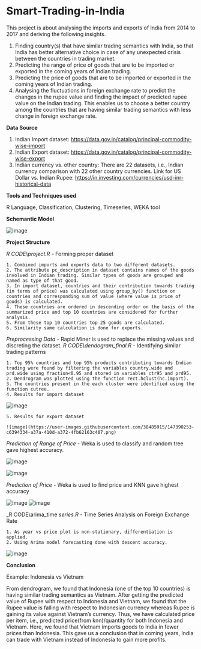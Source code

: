 # Smart-Trading-in-India

This project is about analysing the imports and exports of India from 2014 to 2017 and deriving the following insights.

1. Finding country(s) that have similar trading semantics with India, so that India has better alternative choice in case of any unexpected crisis between the countries in trading market.
2. Predicting the range of price of goods that are to be imported or exported in the coming years of Indian trading.
3. Predicting the price of goods that are to be imported or exported in the coming years of Indian trading.
4. Analysing the fluctuations in foreign exchange rate to predict the changes in the rupee value and finding the impact of predicted rupee value on the Indian trading. This enables us to choose a better country among the countries that are having similar trading semantics with less change in foreign exchange rate.

**Data Source**

1.	Indian Import dataset: https://data.gov.in/catalog/principal-commodity-wise-import
2.	Indian Export dataset: https://data.gov.in/catalog/principal-commodity-wise-export
3.	Indian currency vs. other country: 
There are 22 datasets, i.e., Indian currency comparison with 22 other country currencies.
Link for US Dollar vs. Indian Rupee:
https://in.investing.com/currencies/usd-inr-historical-data

**Tools and Techniques used**

R Language,  Classification, Clustering, Timeseries, WEKA tool

**Schemantic Model**

![image](https://user-images.githubusercontent.com/38485915/147389588-99d5ac48-8d16-4aea-918f-a088b87d6dc9.png)

**Project Structure**
  
  _R CODE\project.R_ - Forming proper dataset
  
    1. Combined imports and exports data to two different datasets.
    2. The attribute pc_description in dataset contains names of the goods involved in Indian trading. Similar types of goods are grouped and named as type of that good. 
    3. In import dataset, countries and their contribution towards trading (in terms of price) was calculated using group_by() function on countries and corresponding sum of value (where value is price of goods) is calculated.
    4. These countries are ordered in descending order on the basis of the summarized price and top 10 countries are considered for further analysis.
    5. From these top 10 countries top 25 goods are calculated.
    6. Similarity same calculation is done for exports.
    
  _Preprocessing Data_ - Rapid Miner is used to replace the missing values and discreting the dataset.
  _R CODE\dendogram_final.R_ - Identifying similar trading patterns
  
    1. Top 95% countries and top 95% products contributing towards Indian trading were found by filtering the variables country.wide and prd.wide using fraction<0.95 and stored in variables ctr95 and prd95.
    2. Dendrogram was plotted using the function rect.hclust(hc.import).
    3. The countries present in the each cluster were identified using the function cutree.
    4. Results for import dataset
    
  ![image](https://user-images.githubusercontent.com/38485915/147390249-f07e8d82-75c4-4a44-a6d0-6e0351388fe9.png)
    
    5. Results for export dataset
    
    ![image](https://user-images.githubusercontent.com/38485915/147390253-c6394334-a37a-410d-a372-4fb62163c407.png)
   
  _Prediction of Range of Price_ - Weka is used to classify and random tree gave highest accuracy.
    
  ![image](https://user-images.githubusercontent.com/38485915/147390297-ae1e90e2-cde9-4068-bdac-ac65edf9a989.png)

  ![image](https://user-images.githubusercontent.com/38485915/147390315-94a5ca3a-6f7d-4fa2-aad2-691940472819.png)

  _Prediction of Price_ - Weka is used to find price and KNN gave highest accuracy
  
  ![image](https://user-images.githubusercontent.com/38485915/147390432-ee1f21a6-4513-43d6-b0f8-7ccc80690d4e.png)
  ![image](https://user-images.githubusercontent.com/38485915/147390435-33898968-de22-4740-9440-4605d48604c8.png)

  _R CODE\arima_time _series.R_ - Time Series Analysis on Foreign Exchange Rate
    
    1. As year vs price plot is non-stationary, differentiation is applied.
    2. Using Arima model forecasting done with descent accuracy.
    
  ![image](https://user-images.githubusercontent.com/38485915/147390598-5c1a23e0-37f4-4e1d-b345-c0fb3f0e54e8.png)

**Conclusion**

  Example: Indonesia vs Vietnam
  
  From dendrogram, we found that Indonesia (one of the top 10 countries) is having similar trading semantics as Vietnam. After getting the predicted value of Rupee with respect to Indonesia and Vietnam, we found that the Rupee value is falling with respect to Indonesian currency whereas Rupee is gaining its value against Vietnam’s currency. Thus, we have calculated price per item, i.e., predicted price(from knn)/quantity for both Indonesia and Vietnam. Here, we found that Vietnam imports goods to India in fewer prices than Indonesia. 
  This gave us a conclusion that in coming years, India can trade with Vietnam instead of Indonesia to gain more profits.  
  

      
